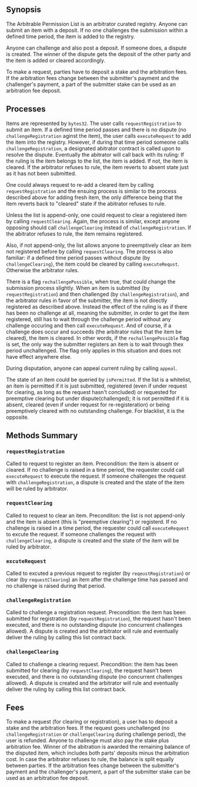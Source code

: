 ## Synopsis

The Arbitrable Permission List is an arbitrator curated registry. Anyone can submit an item with a deposit. If no one challenges the submission within a defined time period, the item is added to the registry.

Anyone can challenge and also post a deposit. If someone does, a dispute is created. The winner of the dispute gets the deposit of the other party and the item is added or cleared accordingly.

To make a request, parties have to deposit a stake and the arbitration fees. If the arbitration fees change between the submitter's payment and the challenger's payment, a part of the submitter stake can be used as an arbitration fee deposit.

## Processes
Items are represented by `bytes32`. The user calls `requestRegistration` to submit an item. If a defined time period passes and there is no dispute (no `challengeRegistration` aginst the item), the user calls `executeRequest` to add the item into the registry. However, if during that time period someone calls `challengeRegistration`, a designated abitrator contract is called upon to resolve the dispute. Eventually the abitrator will call back with its ruling: If the ruling is the item belongs to the list, the item is added. If not, the item is cleared. If the arbitrator refuses to rule, the item reverts to absent state just as it has not been submitted.

One could always request to re-add a cleared item by calling `requestRegistration` and the ensuing process is similar to the process described above for adding fresh item, the only difference being that the item reverts back to "cleared" state if the abitrator refuses to rule.

Unless the list is append-only, one could request to clear a registered item by calling `requestClearing`. Again, the process is similar, except anyone opposing should call `challengeClearing` instead of `challengeRegistration`. If the abitrator refuses to rule, the item remains registered.

Also, if not append-only, the list allows anyone to preemptively clear an item not registered before by calling `requestClearing`. The process is also familiar: if a defined time period passes without dispute (by `challengeClearing`), the item could be cleared by calling `executeRequst`. Otherwise the arbitrator rules.

There is a flag `rechallengePossible`, when true, that could change the submission process slightly. When an item is submitted (by `requestRegistration`) and then challenged (by `challengeRegistration`), and the arbitrator rules in favor of the submitter, the item is not directly registered as described above. Instead the effect of the ruling is as if there has been no challenge at all, meaning the submitter, in order to get the item registered, still has to wait through the challenge period without any challenge occuring and then call `executeRequest`. And of course, if a challenge does occur and succeeds (the arbitrator rules that the item be cleared), the item is cleared. In other words, if the `rechallengePossible` flag is set, the only way the submitter registers an item is to wait through thex period unchallenged. The flag only applies in this situation and does not have effect anywhere else.

During disputation, anyone can appeal current ruling by calling `appeal`.

The state of an item could be queried by `isPermitted`. If the list is a whitelist, an item is permitted if it is just submitted, registered (even if under request for clearing, as long as the request hasn't concluded) or requested for preemptive clearing but under dispute(challenged); it is not permitted if it is absent, cleared (even if under request for re-registeration) or being preemptively cleared with no outstanding challenge. For blacklist, it is the opposite.

## Methods Summary
### `requestRegistration`
Called to request to register an item. Precondition: the item is absent or cleared. If no challenge is raised in a time period, the requester could call `executeRequest` to execute the request. If someone challenges the request with `challengeRegistration`, a dispute is created and the state of the item will be ruled by arbitrator.

### `requestClearing`
Called to request to clear an item. Preconditon: the list is not append-only and the item is absent (this is "preemptive clearing") or registerd. If no challenge is raised in a time period, the requester could call `executeRequest` to excute the request. If someone challenges the request with `challengeClearing`, a dispute is created and the state of the item will be ruled by arbitrator.

### `excuteRequest`
Called to excuted a previous request to register (by `reqeustRegistration`) or clear (by `requestClearing`) an item after the challenge time has passed and no challenge is raised during that period.

### `challengeRegistration`
Called to challenge a registration request. Precondition: the item has been submitted for registration (by `requestRegistration`), the request hasn't been executed, and there is no outstanding dispute (no concurrent challenges allowed). A dispute is created and the arbitrator will rule and eventually deliver the ruling by calling this list contract back.

### `challengeClearing`
Called to challenge a clearing request. Precondition: the item has been submitted for clearing (by `requestClearing`), the request hasn't been executed, and there is no outstanding dispute (no concurrent challenges allowed). A dispute is created and the arbitrator will rule and eventually deliver the ruling by calling this list contract back.

## Fees

To make a request (for clearing or registration), a user has to deposit a stake and the arbitration fees. If the request goes unchallenged (no `challengeRegistration` or `challengeClearing` during challenge period), the user is refunded. Anyone to challenge must also pay the stake plus arbitration fee. Winner of the abitration is awarded the remaining balance of the disputed item, which includes both parts' deposits minus the arbitration cost. In case the arbitrator refuses to rule, the balance is split equally between parties. If the arbitration fees change between the submitter's payment and the challenger's payment, a part of the submitter stake can be used as an arbitration fee deposit.
 





